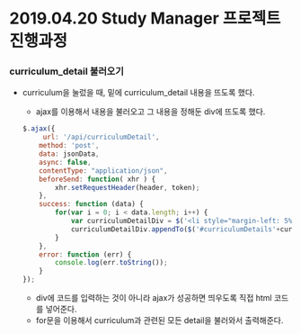 # 2019.04.20 Study Manager 프로젝트 진행과정

### curriculum_detail 불러오기
- curriculum을 눌렀을 때, 밑에 curriculum_detail 내용을 뜨도록 했다.
    * ajax를 이용해서 내용을 불러오고 그 내용을 정해둔 div에 뜨도록 했다.

    ```javascript
    $.ajax({
         url: '/api/curriculumDetail',
        method: 'post',
        data: jsonData,
        async: false,
        contentType: "application/json",
        beforeSend: function( xhr ) {
            xhr.setRequestHeader(header, token);
        },
        success: function (data) {
            for(var i = 0; i < data.length; i++) {
                var curriculumDetailDiv = $('<li style="margin-left: 5%;">' + data[i].curriculumDetailContent + '</li>');
                curriculumDetailDiv.appendTo($('#curriculumDetails'+curriculumId));
            }
        },
        error: function (err) {
            console.log(err.toString());
        }
    });
   
    ```

    * div에 코드를 입력하는 것이 아니라 ajax가 성공하면 띄우도록 직접 html 코드를 넣어준다.
    * for문을 이용해서 curriculum과 관련된 모든 detail을 불러와서 출력해준다. 
